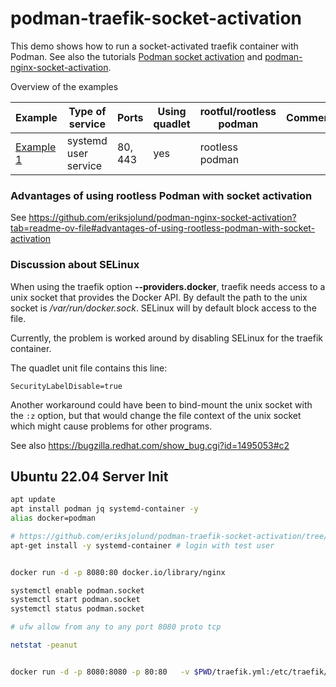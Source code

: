 # podman-traefik-socket-activation

This demo shows how to run a socket-activated traefik container with Podman.
See also the tutorials [Podman socket activation](https://github.com/containers/podman/blob/main/docs/tutorials/socket_activation.md) and
[podman-nginx-socket-activation](https://github.com/eriksjolund/podman-nginx-socket-activation).

Overview of the examples

| Example | Type of service | Ports | Using quadlet | rootful/rootless podman | Comment |
| --      | --              |   -- | --      | --   | --  |
| [Example 1](examples/example1) | systemd user service | 80, 443 | yes | rootless podman | |

### Advantages of using rootless Podman with socket activation

See https://github.com/eriksjolund/podman-nginx-socket-activation?tab=readme-ov-file#advantages-of-using-rootless-podman-with-socket-activation

### Discussion about SELinux

When using the traefik option __--providers.docker__, traefik needs access to a unix socket
that provides the Docker API. By default the path to the unix socket is  _/var/run/docker.sock_.
SELinux will by default block access to the file.

Currently, the problem is worked around by disabling SELinux for the traefik container.

The quadlet unit file contains this line:
```
SecurityLabelDisable=true
```

Another workaround could have been to bind-mount the unix socket with the `:z` option,
but that would change the file context of the unix socket which might cause problems for
other programs.

See also
https://bugzilla.redhat.com/show_bug.cgi?id=1495053#c2


## Ubuntu 22.04 Server Init

```bash
apt update
apt install podman jq systemd-container -y
alias docker=podman

# https://github.com/eriksjolund/podman-traefik-socket-activation/tree/main/examples/example1
apt-get install -y systemd-container # login with test user


docker run -d -p 8080:80 docker.io/library/nginx

systemctl enable podman.socket
systemctl start podman.socket
systemctl status podman.socket

# ufw allow from any to any port 8080 proto tcp

netstat -peanut


docker run -d -p 8080:8080 -p 80:80   -v $PWD/traefik.yml:/etc/traefik/traefik.yml   -v /run/user/1005/podman/podman.sock:/var/run/docker.sock docker.io/library/traefik:v3

```
